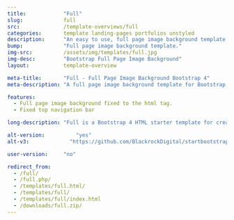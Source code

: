 ```yaml
---
title:            "Full"
slug:             full
src:              /template-overviews/full
categories:       template landing-pages portfolios unstyled
description:      "An easy to use, full page image background template for Bootstrap 4 websites."
bump:             "Full page image background template."
img-src:          /assets/img/templates/full.jpg
img-desc:         "Bootstrap Full Page Image Background"
layout:           template-overview

meta-title:       "Full - Full Page Image Background Bootstrap 4"
meta-description: "A full page image background template for Bootstrap 4 built websites."

features:
  - Full page image background fixed to the html tag.
  - Fixed top navigation bar

long-description: "Full is a Bootstrap 4 HTML starter template for creating pages with a fixed, full page image background."

alt-version:		  "yes"
alt-v3:		        "https://github.com/BlackrockDigital/startbootstrap-full/archive/v3.3.7.zip"

user-version:     "no"

redirect_from:
  - /full/
  - /full.php/
  - /templates/full.html/
  - /templates/full/
  - /templates/full/index.html
  - /downloads/full.zip/
---
```

